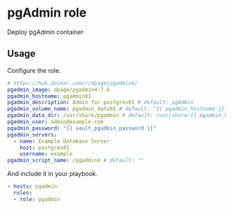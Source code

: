 # pgAdmin role

Deploy pgAdmin container

## Usage

Configure the role.

```yml
# https://hub.docker.com/r/dpage/pgadmin4/
pgadmin_image: dpage/pgadmin4:7.6
pgadmin_hostname: pgadmin01
pgadmin_description: Admin for postgres01 # default: pgAdmin
pgadmin_volume_name: pgadmin_data01 # default: "{{ pgadmin_hostname }}"
pgadmin_data_dir: /usr/share/pgadmin # default: /usr/share/{{ pgadmin_hostname }}
pgadmin_user: admin@example.com
pgadmin_password: "{{ vault_pgadmin_password }}"
pgadmin_servers:
  - name: Example Database Server
    host: postgres01
    username: example
pgadmin_script_name: /pgadmin4 # default: ""
```

And include it in your playbook.

```yml
- hosts: pgadmin
  roles:
  - role: pgadmin
```
